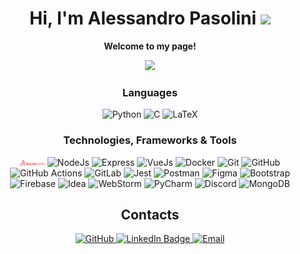 <h1 align="center">
  Hi, I'm Alessandro Pasolini     
  <img src="https://media.giphy.com/media/v1.Y2lkPTc5MGI3NjExdmQwMzBmdTk2Zmt2NWdleG5qOXhvM3ltcnRqcGEwcGpiaGw1bHF1aSZlcD12MV9pbnRlcm5hbF9naWZfYnlfaWQmY3Q9cw/juua9i2c2fA0AIp2iq/giphy.gif" width="50"/> 
</h1>

<p align="center">
  <b>Welcome to my page!</b>
</p>

<div align="center">
  <img src="https://media.giphy.com/media/v1.Y2lkPTc5MGI3NjExZnRhcjRzM242enVvN3dhZ3NicGxpNDh6djJ0dWk4bDRtZHd6MWFjZyZlcD12MV9pbnRlcm5hbF9naWZfYnlfaWQmY3Q9Zw/qgQUggAC3Pfv687qPC/giphy.gif" height="300"/>
</div>

<h3 align="center">Languages</h3>

<p align="center">
  <img src="https://skillicons.dev/icons?i=py" title="Python" alt="Python" />
  <img src="https://skillicons.dev/icons?i=c" title="C" alt="C" />
  <img src="https://skillicons.dev/icons?i=latex" title="LaTeX" alt="LaTeX" />

</p>

<h3 align="center">Technologies, Frameworks & Tools</h3>

<p align="center">
  <img src="SolidWorks_Logo.svg.png" alt="ANSYS" width="40"/>
  <img src="https://skillicons.dev/icons?i=ansys" title="NodeJs" alt="NodeJs" />
  <img src="https://skillicons.dev/icons?i=openfoam" title="Express" alt="Express" />
  <img src="https://skillicons.dev/icons?i=vuejs" title="VueJs" alt="VueJs" />
  <img src="https://skillicons.dev/icons?i=docker" title="Docker" alt="Docker" />
  <img src="https://skillicons.dev/icons?i=git" title="Git" alt="Git" />
  <img src="https://skillicons.dev/icons?i=github" title="GitHub" alt="GitHub" />
  <img src="https://skillicons.dev/icons?i=githubactions" title="GitHub Actions" alt="GitHub Actions" />
  <img src="https://skillicons.dev/icons?i=gitlab" title="GitLab" alt="GitLab" />
  <img src="https://skillicons.dev/icons?i=jest" title="Jest" alt="Jest" />
  <img src="https://skillicons.dev/icons?i=postman" title="Postman" alt="Postman" />
  <img src="https://skillicons.dev/icons?i=figma" title="Figma" alt="Figma" />
  <img src="https://skillicons.dev/icons?i=bootstrap" title="Bootstrap" alt="Bootstrap" />
  <img src="https://skillicons.dev/icons?i=firebase" title="Firebase" alt="Firebase" />
  <img src="https://skillicons.dev/icons?i=idea" title="Idea" alt="Idea" />
  <img src="https://skillicons.dev/icons?i=webstorm" title="WebStorm" alt="WebStorm" />
  <img src="https://skillicons.dev/icons?i=pycharm" title="PyCharm" alt="PyCharm" />
  <img src="https://skillicons.dev/icons?i=discord" title="Discord" alt="Discord" />
  <img src="https://skillicons.dev/icons?i=mongodb" title="MongoDB" alt="MongoDB" />
  
  
  




</p>

<h2 align="center">Contacts</h2>

<div align="center" id="badges">
  <a href="https://github.com/pasodes">
    <img alt="GitHub" src="https://img.shields.io/badge/-Github-181717?style=for-the-badge&logo=github&logoColor=white" />
  </a> 
  <a href="https://www.linkedin.com/in/alessandro-pasolini-10813b234">
    <img src="https://img.shields.io/badge/LinkedIn-blue?style=for-the-badge&logo=linkedin&logoColor=white" alt="LinkedIn Badge"/>
  </a>
  <a href="mailto:alessandro1.pasolini@mail.polimi.it">
    <img alt="Email" src="https://img.shields.io/badge/-Email-D14836?style=for-the-badge&logo=gmail&logoColor=white" />
  </a>  
</div>
